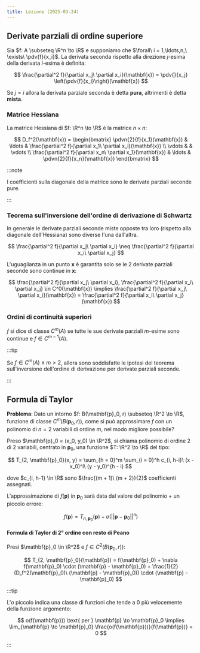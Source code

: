 ```yaml
---
title: Lezione (2025-03-24)
---
```


## Derivate parziali di ordine superiore

Sia $f: A \subseteq \R^n \to \R$ e supponiamo che
$\forall\ i = 1,\ldots,n,\ \exists\ \pdv{f}{x_i}$. La derivata seconda rispetto
alla direzione $j$-esima della derivata $i$-esima è definita:

$$
\frac{\partial^2 f}{\partial x_j\ \partial x_i}(\mathbf{x}) = \pdv{}{x_j} \left(\pdv{f}{x_i}\right)(\mathbf{x})
$$

Se $j = i$ allora la derivata parziale seconda è detta **pura**, altrimenti è
detta **mista**.

### Matrice Hessiana

La matrice Hessiana di $f: \R^n \to \R$ è la matrice $n \times n$:

$$
D_f^2(\mathbf{x}) = \begin{bmatrix}
\pdvn{2}{f}{x_1}(\mathbf{x}) & \ldots & \frac{\partial^2 f}{\partial x_1\ \partial x_i}(\mathbf{x}) \\
\vdots & & \vdots \\
\frac{\partial^2 f}{\partial x_n\ \partial x_1}(\mathbf{x}) & \ldots & \pdvn{2}{f}{x_n}(\mathbf{x})
\end{bmatrix}
$$

:::note

I coefficienti sulla diagonale della matrice sono le derivate parziali seconde
pure.

:::

### Teorema sull'inversione dell'ordine di derivazione di Schwartz

In generale le derivate parziali seconde miste opposte tra loro (rispetto alla
diagonale dell'Hessiana) sono diverse l'una dall'altra.

$$
\frac{\partial^2 f}{\partial x_j\ \partial x_i} \neq \frac{\partial^2 f}{\partial x_i\ \partial x_j}
$$

L'uguaglianza in un punto $\mathbf{x}$ è garantita solo se le 2 derivate
parziali seconde sono continue in $\mathbf{x}$:

$$
\frac{\partial^2 f}{\partial x_j\ \partial x_i}, \frac{\partial^2 f}{\partial x_i\ \partial x_j} \in C^0(\mathbf{x})
  \implies \frac{\partial^2 f}{\partial x_j\ \partial x_i}(\mathbf{x}) = \frac{\partial^2 f}{\partial x_i\ \partial x_j}(\mathbf{x})
$$

### Ordini di continuità superiori

$f$ si dice di classe $C^m(A)$ se tutte le sue derivate parziali $m$-esime sono
continue e $f \in C^{m - 1}(A)$.

:::tip

Se $f \in C^m(A) \land m > 2$, allora sono soddisfatte le ipotesi del teorema
sull'inversione dell'ordine di derivazione per derivate parziali seconde.

:::

## Formula di Taylor

**Problema**: Dato un intorno $f: B(\mathbf{p}_0, r) \subseteq \R^2 \to \R$,
funzione di classe $C^m(B(\mathbf{p}_0, r))$, come si può approssimare $f$ con
un polinomio di $n = 2$ variabili di ordine $m$, nel modo migliore possibile?

Preso $\mathbf{p}_0 = (x_0, y_0) \in \R^2$, si chiama polinomio di ordine $2$ di
$2$ variabili, centrato in $\mathbf{p}_0$, una funzione $T: \R^2 \to \R$ del
tipo:

$$
T_{2, \mathbf{p}_0}(x, y) = \sum_{h = 0}^m \sum_{i = 0}^h c_{i, h-i}\ (x - x_0)^i\ (y - y_0)^{h - i}
$$

dove $c_{i, h-1} \in \R$ sono $\frac{(m + 1)\ (m + 2)}{2}$ coefficienti
assegnati.

L'approssimazione di $f(\mathbf{p})$ in $\mathbf{p}_0$ sarà data dal valore del
polinomio + un piccolo errore:

$$
f(\mathbf{p}) = T_{n, \mathbf{p}_0}(\mathbf{p}) + o(||\mathbf{p} - \mathbf{p}_0||^n)
$$

#### Formula di Taylor di 2° ordine con resto di Peano

Presi $\mathbf{p}_0 \in \R^2$ e $f \in C^2(B(\mathbf{p}_0, r))$:

$$
T_{2, \mathbf{p}_0}(\mathbf{p}) = f(\mathbf{p}_0)
                                + \nabla f(\mathbf{p}_0) \cdot (\mathbf{p} - \mathbf{p}_0)
                                + \frac{1}{2} (D_f^2(\mathbf{p}_0)\ (\mathbf{p} - \mathbf{p}_0)) \cdot (\mathbf{p} - \mathbf{p}_0)
$$

:::tip

L'$o$ piccolo indica una classe di funzioni che tende a $0$ più velocemente
della funzione argomento:

$$
o(f(\mathbf{p})) \text{ per } \mathbf{p} \to \mathbf{p}_0 \implies \lim_{\mathbf{p} \to \mathbf{p}_0} \frac{o(f(\mathbf{p}))}{f(\mathbf{p})} = 0
$$

:::
